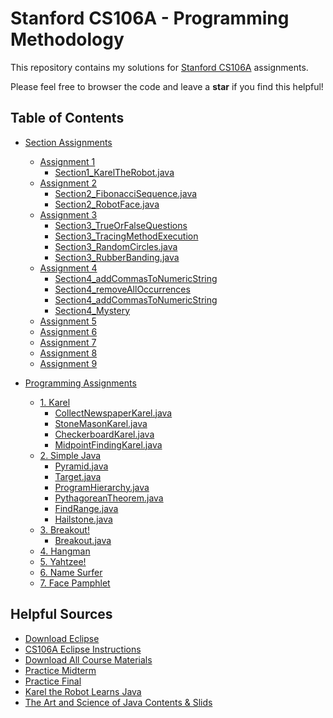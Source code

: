 # Stanford CS106A - Programming Methodology
This repository contains my solutions for <a href="https://see.stanford.edu/Course/CS106A">Stanford CS106A</a> assignments.

Please feel free to browser the code and leave a **star** if you find this helpful!

## Table of Contents

- [Section Assignments](/SectionAssignments)
  - [Assignment 1](/SectionAssignments/Assignment1)
    - [Section1_KarelTheRobot.java](/SectionAssignments/Assignment1/Section1_KarelTheRobot.java)
  - [Assignment 2](/SectionAssignments/Assignment2)
    - [Section2_FibonacciSequence.java](/SectionAssignments/Assignment2/FibonacciSequence.java)
    - [Section2_RobotFace.java](/SectionAssignments/Assignment2/RobotFace.java)
  - [Assignment 3](/SectionAssignments/Assignment3)
    - [Section3_TrueOrFalseQuestions](/SectionAssignments/Assignment3/TrueOrFalseQuestions)
    - [Section3_TracingMethodExecution](/SectionAssignments/Assignment3/TracingMethodExecution)
    - [Section3_RandomCircles.java](/SectionAssignments/Assignment3/RandomCircles.java)
    - [Section3_RubberBanding.java](/SectionAssignments/Assignment3/RubberBanding.java)
  - [Assignment 4](/SectionAssignments/Assignment4)
    - [Section4_addCommasToNumericString](/SectionAssignments/Assignment4/addCommasToNumericString)
    - [Section4_removeAllOccurrences](/SectionAssignments/Assignment4/removeAllOccurrences)
    - [Section4_addCommasToNumericString](/SectionAssignments/Assignment4/addCommasToNumericString)
    - [Section4_Mystery](/SectionAssignments/Assignment4/mystery)
  - [Assignment 5](/SectionAssignments/Assignment5)
  - [Assignment 6](/SectionAssignments/Assignment6)
  - [Assignment 7](/SectionAssignments/Assignment7)
  - [Assignment 8](/SectionAssignments/Assignment8)
  - [Assignment 9](/SectionAssignments/Assignment9)
  
- [Programming Assignments](/ProgrammingAssignment)
  - [1. Karel](/ProgrammingAssignments/1.Karel)
    - [CollectNewspaperKarel.java](/ProgrammingAssignments/1.Karel/CollectNewspaperKarel.java)
    - [StoneMasonKarel.java](/ProgrammingAssignments/1.Karel/StoneMasonKarel.java)
    - [CheckerboardKarel.java](/ProgrammingAssignments/1.Karel/CheckerboardKarel.java)
    - [MidpointFindingKarel.java](/ProgrammingAssignments/1.Karel/MidpointFindingKarel.java)
  - [2. Simple Java](/ProgrammingAssignments/2.SimpleJava)
    - [Pyramid.java](/ProgrammingAssignments/2.SimpleJava/Pyramid.java)
    - [Target.java](/ProgrammingAssignments/2.SimpleJava/Target.java)
    - [ProgramHierarchy.java](/ProgrammingAssignments/2.SimpleJava/ProgramHierarchy.java)
    - [PythagoreanTheorem.java](/ProgrammingAssignments/2.SimpleJava/PythagoreanTheorem.java)
    - [FindRange.java](/ProgrammingAssignments/2.SimpleJava/FindRange.java)
    - [Hailstone.java](/ProgrammingAssignments/2.SimpleJava/Hailstone.java)
  - [3. Breakout!](/ProgrammingAssignments/3.Breakout!)
    - [Breakout.java](/ProgrammingAssignments/3.Breakout!/Breakout.java)
  - [4. Hangman](/ProgrammingAssignments/4.Hangman)
  - [5. Yahtzee!](/ProgrammingAssignments/5.Yahtzee!)
  - [6. Name Surfer](/ProgrammingAssignments/6.NameSurfer)
  - [7. Face Pamphlet](/ProgrammingAssignments/7.FacePamphlet)
   
  
## Helpful Sources
- <a href="https://www.eclipse.org/downloads/">Download Eclipse</a>
- <a href="https://web.stanford.edu/dept/cs_edu/eclipse/#configure">CS106A Eclipse Instructions</a>
- <a href="https://see.stanford.edu/materials/icspmcs106a/ProgrammingMethodologyAllMaterials.zip">Download All Course Materials</a>
- <a href="https://see.stanford.edu/materials/icspmcs106a/28-practice-midterm.pdf">Practice Midterm</a>
- <a href="https://see.stanford.edu/materials/icspmcs106a/46-practice-final-exam.pdf">Practice Final</a>
- <a href="http://web.stanford.edu/class/archive/cs/cs106a/cs106a.1146/textbook/karel-the-robot-learns-java.pdf">Karel the Robot Learns Java</a>
- <a href="https://cs.stanford.edu/people/eroberts/books/TheArtAndScienceOfJava/index.html">The Art and Science of Java Contents & Slids</a>
